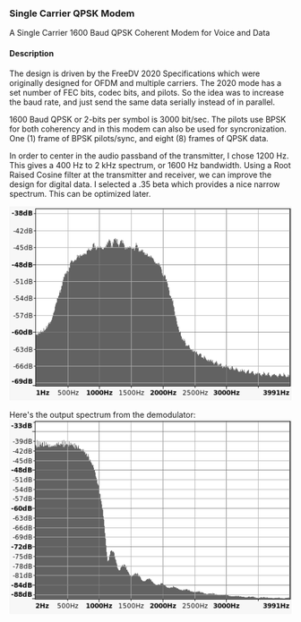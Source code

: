 ### Single Carrier QPSK Modem
A Single Carrier 1600 Baud QPSK Coherent Modem for Voice and Data

#### Description
The design is driven by the FreeDV 2020 Specifications which were originally designed for OFDM and multiple carriers. The 2020 mode has a set number of FEC bits, codec bits, and pilots. So the idea was to increase the baud rate, and just send the same data serially instead of in parallel.

1600 Baud QPSK or 2-bits per symbol is 3000 bit/sec. The pilots use BPSK for both coherency and in this modem can also be used for syncronization. One (1) frame of BPSK pilots/sync, and eight (8) frames of QPSK data.

In order to center in the audio passband of the transmitter, I chose 1200 Hz. This gives a 400 Hz to 2 kHz spectrum, or 1600 Hz bandwidth. Using a Root Raised Cosine filter at the transmitter and receiver, we can improve the design for digital data. I selected a .35 beta which provides a nice narrow spectrum. This can be optimized later. 

![My image](https://raw.githubusercontent.com/srsampson/SingleCarrier/master/spectrum-filtered.png)

Here's the output spectrum from the demodulator:
![My image](https://raw.githubusercontent.com/srsampson/SingleCarrier/master/demod.png)

